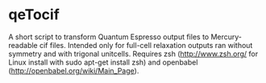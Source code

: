# qeTocif
A short script to transform Quantum Espresso output files to Mercury-readable cif files. Intended only for full-cell relaxation outputs ran without symmetry and with trigonal unitcells. Requires zsh (http://www.zsh.org/ for Linux install with sudo apt-get install zsh) and openbabel (http://openbabel.org/wiki/Main_Page).
